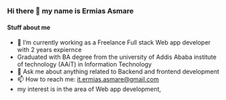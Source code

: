 ### Hi there 👋 my name is Ermias Asmare

#### Stuff about me 
- 🔭 I’m currently working as a Freelance Full stack Web app developer with 2 years expiernce
-  Graduated with BA degree from the university of Addis Ababa institute of technology (AAiT) in Information Technology   
- 💬 Ask me about anything related to Backend and frontend development
- 📫 How to reach me: it.ermias.asmare@gmail.com
- my interest is in the area of Web app development,
